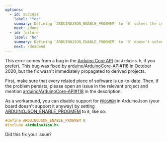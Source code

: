 ```yaml
---
options:
  - id: success
    label: "Yes"
    summary: Defining `ARDUINOJSON_ENABLE_PROGMEM` to `0` solves the issue
    next: /done
  - id: failure
    label: "No"
    summary: Defining `ARDUINOJSON_ENABLE_PROGMEM` to `0` doesn't solve the issue
    next: /deadend
---
```


This error comes from a bug in the [Arduino Core API](https://github.com/arduino/ArduinoCore-API) (or `Arduino.h`, if you prefer).
This bug was fixed by [arduino/ArduinoCore-API#118](https://github.com/arduino/ArduinoCore-API/pull/118) in October 2020, but the fix wasn't immediately propagated to derived projects.

First, make sure that every related piece of software is up-to-date.
Then, if the problem persists, please open an issue in the relevant project and mention [arduino/ArduinoCore-API#118](https://github.com/arduino/ArduinoCore-API/pull/118) in the description.

As a workaround, you can disable support for [`PROGMEM`](https://www.arduino.cc/reference/en/language/variables/utilities/progmem/) in ArduinoJson (your board doesn't support it anyway) by setting [ARDUINOJSON_ENABLE_PROGMEM](/v6/api/config/enable_progmem/) to `0`, like so:

```c++
#define ARDUINOJSON_ENABLE_PROGMEM 0
#include <ArduinoJson.h>
```

Did this fix your issue?